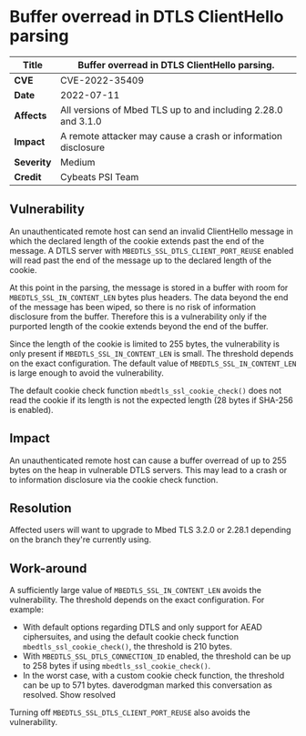 # Buffer overread in DTLS ClientHello parsing

**Title** |  Buffer overread in DTLS ClientHello parsing.
---|---
**CVE** |  CVE-2022-35409
**Date** |  2022-07-11
**Affects** |  All versions of Mbed TLS up to and including 2.28.0 and 3.1.0
**Impact** |  A remote attacker may cause a crash or information disclosure
**Severity** |  Medium
**Credit** |  Cybeats PSI Team

## Vulnerability

An unauthenticated remote host can send an invalid ClientHello message in which the declared length of the cookie extends past the end of the message. A DTLS server with `MBEDTLS_SSL_DTLS_CLIENT_PORT_REUSE` enabled will read past the end of the message up to the declared length of the cookie.

At this point in the parsing, the message is stored in a buffer with room for `MBEDTLS_SSL_IN_CONTENT_LEN` bytes plus headers. The data beyond the end of the message has been wiped, so there is no risk of information disclosure from the buffer. Therefore this is a vulnerability only if the purported length of the cookie extends beyond the end of the buffer.

Since the length of the cookie is limited to 255 bytes, the vulnerability is only present if `MBEDTLS_SSL_IN_CONTENT_LEN` is small. The threshold depends on the exact configuration. The default value of `MBEDTLS_SSL_IN_CONTENT_LEN` is large enough to avoid the vulnerability.

The default cookie check function `mbedtls_ssl_cookie_check()` does not read the cookie if its length is not the expected length (28 bytes if SHA-256 is enabled).

## Impact

An unauthenticated remote host can cause a buffer overread of up to 255 bytes on the heap in vulnerable DTLS servers. This may lead to a crash or to information disclosure via the cookie check function.

## Resolution

Affected users will want to upgrade to Mbed TLS 3.2.0 or 2.28.1 depending on the branch they're currently using.

## Work-around

A sufficiently large value of `MBEDTLS_SSL_IN_CONTENT_LEN` avoids the vulnerability. The threshold depends on the exact configuration. For example:

* With default options regarding DTLS and only support for AEAD ciphersuites, and using the default cookie check function `mbedtls_ssl_cookie_check()`, the threshold is 210 bytes.
* With `MBEDTLS_SSL_DTLS_CONNECTION_ID` enabled, the threshold can be up to 258 bytes if using `mbedtls_ssl_cookie_check()`.
* In the worst case, with a custom cookie check function, the threshold can be up to 571 bytes.
daverodgman marked this conversation as resolved.
Show resolved

Turning off `MBEDTLS_SSL_DTLS_CLIENT_PORT_REUSE` also avoids the vulnerability.
